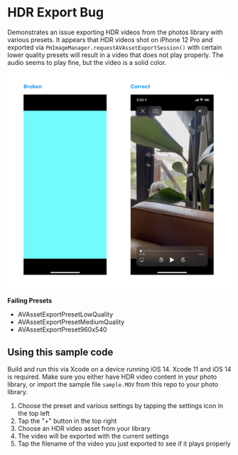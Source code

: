 # HDR Export Bug

Demonstrates an issue exporting HDR videos from the photos library with various presets. It appears that HDR videos shot on iPhone 12 Pro and exported via `PHImageManager.requestAVAssetExportSession()` with certain lower quality presets will result in a video that does not play properly. The audio seems to play fine, but the video is a solid color.

![image](image.png)

**Failing Presets**
- AVAssetExportPresetLowQuality
- AVAssetExportPresetMediumQuality
- AVAssetExportPreset960x540

## Using this sample code
Build and run this via Xcode on a device running iOS 14. Xcode 11 and iOS 14 is required. Make sure you either have HDR video content in your photo library, or import the sample file `sample.MOV` from this repo to your photo library.

1. Choose the preset and various settings by tapping the settings icon in the top left
2. Tap the "+" button in the top right
3. Choose an HDR video asset from your library
4. The video will be exported with the current settings
5. Tap the filename of the video you just exported to see if it plays properly